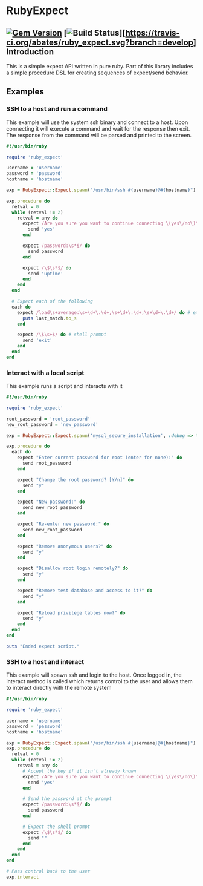 RubyExpect
==========
[![Gem Version](https://badge.fury.io/rb/ruby_expect.svg)](https://badge.fury.io/rb/ruby_expect)
[![Build Status](https://travis-ci.org/abates/ruby_expect.svg?branch=develop)][https://travis-ci.org/abates/ruby_expect.svg?branch=develop]
Introduction
------------

This is a simple expect API written in pure ruby. Part of this library includes a simple procedure DSL
for creating sequences of expect/send behavior. 

Examples
--------

### SSH to a host and run a command
This example will use the system ssh binary and connect to a host.  Upon connecting it will
execute a command and wait for the response then exit.  The response from the command will be
parsed and printed to the screen.

```ruby
#!/usr/bin/ruby

require 'ruby_expect'

username = 'username'
password = 'password'
hostname = 'hostname'

exp = RubyExpect::Expect.spawn("/usr/bin/ssh #{username}@#{hostname}")

exp.procedure do
  retval = 0
  while (retval != 2)
    retval = any do
      expect /Are you sure you want to continue connecting \(yes\/no\)\?/ do
        send 'yes'
      end

      expect /password:\s*$/ do
        send password
      end

      expect /\$\s*$/ do
        send 'uptime'
      end
    end
  end

  # Expect each of the following
  each do
    expect /load\s+average:\s+\d+\.\d+,\s+\d+\.\d+,\s+\d+\.\d+/ do # expect the output of uptime
      puts last_match.to_s
    end

    expect /\$\s+$/ do # shell prompt
      send 'exit'
    end
  end
end
```

### Interact with a local script
This example runs a script and interacts with it
```ruby
#!/usr/bin/ruby

require 'ruby_expect'

root_password = 'root_password'
new_root_password = 'new_password'

exp = RubyExpect::Expect.spawn('mysql_secure_installation', :debug => true)

exp.procedure do
  each do
    expect "Enter current password for root (enter for none):" do
      send root_password
    end

    expect "Change the root password? [Y/n]" do
      send "y"
    end

    expect "New password:" do
      send new_root_password
    end

    expect "Re-enter new password:" do
      send new_root_password
    end

    expect "Remove anonymous users?" do
      send "y"
    end

    expect "Disallow root login remotely?" do
      send "y"
    end

    expect "Remove test database and access to it?" do
      send "y"
    end

    expect "Reload privilege tables now?" do
      send "y"
    end
  end
end

puts "Ended expect script."
```


### SSH to a host and interact
This example will spawn ssh and login to the host.  Once logged in, the interact
method is called which returns control to the user and allows them to interact
directly with the remote system

```ruby
#!/usr/bin/ruby

require 'ruby_expect'

username = 'username'
password = 'password'
hostname = 'hostname'

exp = RubyExpect::Expect.spawn("/usr/bin/ssh #{username}@#{hostname}")
exp.procedure do
  retval = 0
  while (retval != 2)
    retval = any do
      # Accept the key if it isn't already known
      expect /Are you sure you want to continue connecting \(yes\/no\)\?/ do
        send 'yes'
      end

      # Send the password at the prompt
      expect /password:\s*$/ do
        send password
      end

      # Expect the shell prompt
      expect /\$\s*$/ do
        send ""
      end
    end
  end
end

# Pass control back to the user
exp.interact
```
